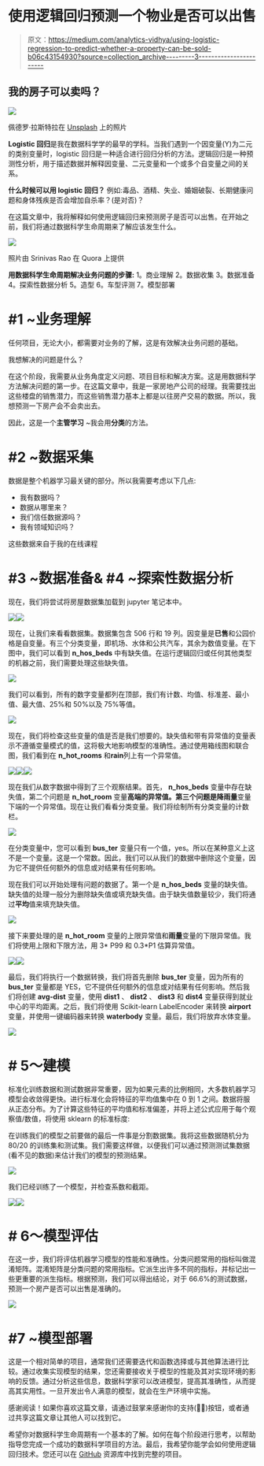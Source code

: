 # 使用逻辑回归预测一个物业是否可以出售

> 原文：<https://medium.com/analytics-vidhya/using-logistic-regression-to-predict-whether-a-property-can-be-sold-b06c43154930?source=collection_archive---------3----------------------->

## 我的房子可以卖吗？

![](img/f7b0dae82d57e0d7ef49f164647e1e22.png)

佩德罗·拉斯特拉在 [Unsplash](https://unsplash.com?utm_source=medium&utm_medium=referral) 上的照片

**Logistic 回归**是我在数据科学学的最早的学科。当我们遇到一个因变量(Y)为二元的类别变量时，logistic 回归是一种适合进行回归分析的方法。逻辑回归是一种预测性分析，用于描述数据并解释因变量、二元变量和一个或多个自变量之间的关系。

**什么时候可以用 logistic 回归？** 例如:毒品、酒精、失业、婚姻破裂、长期健康问题和身体残疾是否会增加自杀率？(是对否)？

在这篇文章中，我将解释如何使用逻辑回归来预测房子是否可以出售。在开始之前，我们将通过数据科学生命周期来了解应该发生什么。

![](img/1fc4e42d37cbfe23f019d2df3086650c.png)

照片由 Srinivas Rao 在 Quora 上提供

**用数据科学生命周期解决业务问题的步骤:**
1。商业理解
2。数据收集
3。数据准备
4。探索性数据分析
5。造型
6。车型评测
7。模型部署

# **#1 ~业务理解**

任何项目，无论大小，都需要对业务的了解，这是有效解决业务问题的基础。

我想解决的问题是什么？

在这个阶段，我需要从业务角度定义问题、项目目标和解决方案。这是用数据科学方法解决问题的第一步。在这篇文章中，我是一家房地产公司的经理。我需要找出这些楼盘的销售潜力，而这些销售潜力基本上都是以往房产交易的数据。所以，我想预测一下房产会不会卖出去。

因此，这是一个**主管学习** ~我会用**分类**的方法。

# **#2 ~数据采集**

数据是整个机器学习最关键的部分。所以我需要考虑以下几点:

*   我有数据吗？
*   数据从哪里来？
*   我们信任数据源吗？
*   我有领域知识吗？

这些数据来自于我的在线课程

# #3 ~数据准备& #4 ~探索性数据分析

现在，我们将尝试将房屋数据集加载到 jupyter 笔记本中。

![](img/8367fe9f99c81fcea271ec973fa52b27.png)![](img/92895f6031e6fc7c7945a2f2d395616d.png)

现在，让我们来看看数据集。数据集包含 506 行和 19 列。因变量是**已售**和公园价格是自变量。有三个分类变量，即机场、水体和公共汽车，其余为数值变量。在下图中，我们可以看到 **n_hos_beds** 中有缺失值。在运行逻辑回归或任何其他类型的机器之前，我们需要处理这些缺失值。

![](img/bd6cf168b6dfcf1c21b004a31ee47032.png)

我们可以看到，所有的数字变量都列在顶部，我们有计数、均值、标准差、最小值、最大值、25%和 50%以及 75%等值。

![](img/e6bf1a9b1195bb745b5b61f8a1b51536.png)

现在，我们将检查这些变量的值是否是我们想要的。缺失值和带有异常值的变量表示不遵循变量模式的值，这将极大地影响模型的准确性。通过使用箱线图和联合图，我们看到在 **n_hot_rooms** 和**rain**列上有一个异常值。

![](img/bfd861ca4daf4b1220d9d97b3f0b94ec.png)![](img/1a5492239bcb5c611d38c63e24d22434.png)![](img/7a8168c85644d5516d48d563d3876067.png)

现在我们从数字数据中得到了三个观察结果。首先， **n_hos_beds** 变量中存在缺失值，第二个问题是 **n_hot_room** 变量**高端的异常值。**第三个问题是**降雨量**变量下端的一个异常值。现在让我们看看分类变量。我们将绘制所有分类变量的计数栏。

![](img/20e226f8e9bfc843094af6190ba65fe7.png)

在分类变量中，您可以看到 **bus_ter** 变量只有一个值，yes。所以在某种意义上这不是一个变量。这是一个常数。因此，我们可以从我们的数据中删除这个变量，因为它不提供任何额外的信息或对结果有任何影响。

现在我们可以开始处理有问题的数据了。第一个是 **n_hos_beds** 变量的缺失值。缺失值的处理一般分为删除缺失值或填充缺失值。由于缺失值数量较少，我们将通过**平均**值来填充缺失值。

![](img/c2cb827841c56cf2493847d3fc068864.png)

接下来要处理的是 **n_hot_room** 变量的上限异常值和**雨量**变量的下限异常值。我们将使用上限和下限方法，用 3* P99 和 0.3*P1 估算异常值。

![](img/a4ae8c1821fa747badb7a5547e5c47a2.png)![](img/92159d6beb80043759460d2ea3bc7a82.png)

最后，我们将执行一个数据转换，我们将首先删除 **bus_ter** 变量，因为所有的 **bus_ter** 变量都是 YES，它不提供任何额外的信息或对结果有任何影响。然后我们将创建 **avg-dist** 变量，使用 **dist1** 、 **dist2** 、 **dist3** 和 **dist4** 变量获得到就业中心的平均距离。之后，我们将使用 Scikit-learn LabelEncoder 来转换 **airport** 变量，并使用一键编码器来转换 **waterbody** 变量。最后，我们将放弃水体变量。

![](img/db541a0c6aa5b1a0557762e3fd584802.png)

# # 5～建模

标准化训练数据和测试数据非常重要，因为如果元素的比例相同，大多数机器学习模型会收敛得更快。进行标准化会将特征的平均值集中在 0 到 1 之间。数据将服从正态分布。为了计算这些特征的平均值和标准偏差，并将上述公式应用于每个观察值/数值，将使用 sklearn 的标准标度:

在训练我们的模型之前要做的最后一件事是分割数据集。我将这些数据随机分为 80/20 的训练集和测试集。我们需要这样做，以便我们可以通过预测测试集数据(看不见的数据)来估计我们的模型的预测结果。

![](img/6af0994d1a31c5e0992309447dbb85b1.png)

我们已经训练了一个模型，并检查系数和截距。

![](img/6ffaa4b9d29762d970c8ee452cc97d1c.png)![](img/19f2c7e4b7532447a0a3d0cfad85efbc.png)

# # 6～模型评估

在这一步，我们将评估机器学习模型的性能和准确性。分类问题常用的指标叫做混淆矩阵。混淆矩阵是分类问题的常用指标。它派生出许多不同的指标，并标记出一些更重要的派生指标。根据预测，我们可以得出结论，对于 66.6%的测试数据，预测一个房产是否可以出售是准确的。

![](img/f4cfebb575214b07c726edfa09c4c4a0.png)

# #7 ~模型部署

这是一个相对简单的项目，通常我们还需要迭代和函数选择或与其他算法进行比较。通过收集实现模型的结果，您还需要接收关于模型的性能及其对实现环境的影响的反馈。通过分析这些信息，数据科学家可以改进模型，提高其准确性，从而提高其实用性。一旦开发出令人满意的模型，就会在生产环境中实施。

感谢阅读！如果你喜欢这篇文章，请通过鼓掌来感谢你的支持(👏🏼)按钮，或者通过共享这篇文章让其他人可以找到它。

希望你对数据科学生命周期有一个基本的了解。如何在每个阶段进行思考，以帮助指导您完成一个成功的数据科学项目的方法。最后，我希望你能学会如何使用逻辑回归技术。您还可以在 [GitHub](https://github.com/kindersham/100DaysDS/tree/master/House_Prediction) 资源库中找到完整的项目。